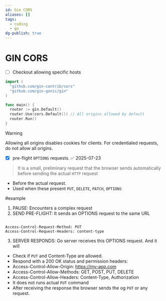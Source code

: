 ```yaml
---
id: Gin CORS
aliases: []
tags:
  - coding
  - go
dg-publish: true
---
```

# GIN CORS
- [ ] Checkout allowing specific hosts 

```go
import (
  "github.com/gin-contrib/cors"
  "github.com/gin-gonic/gin"
)

func main() {
  router := gin.Default()
  router.Use(cors.Default()) // All origins allowed by default
  router.Run()
}

```

>[!WARNING]
> Allowing all origins disables cookies for clients. For credentialed requests, do not allow all origins.

- [x] pre-flight `OPTIONS` requests. ✅ 2025-07-23

>  It is a small, preliminary request that the browser sends  automatically before sending the actual `HTTP` request
- Before the actual request. 
- Used when these present `PUT`, `DELETE`, `PATCH`, `OPTIONS`

#example 
1. PAUSE: Encounters a complex request 
2.  SEND PRE-FLIGHT:  It sends an OPTIONS request to the same URL

```

Access-Control-Request-Method: PUT
Access-Control-Request-Headers: content-type

```

3. SERVER RESPONDS: Go server receives this OPTIONS request. And it will 
  * Check if `PUT` and Content-Type are allowed.
  * Respond with a 200 OK status and permission headers:
  * Access-Control-Allow-Origin: https://my-app.com
  * Access-Control-Allow-Methods: GET, POST, PUT, DELETE
* Access-Control-Allow-Headers: Content-Type, Authorization
* It does not runs actual `PUT` command 
* After receiving the response the browser sends the og `PUT` or any request.
